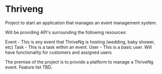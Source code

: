 # Thriveng

Project to start an application that manages an event management system.

Will be providing API's surrounding the following resources:

Event - This is any event that ThriveNg is hosting (wedding, baby shower, etc)
Task - This is a task within an event.
User - This is a basic user.  Will have functionality for customers and assigned users

The premise of the project is to provide a platform to manage a ThriveNg event.  Feature list TBD.
